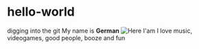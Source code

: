# hello-world
digging into the git
My name is **German**
![Here I'am](https://rubic.us/wp-content/uploads/2017/07/Metallica-James-Hetfield.jpg)
I love music, videogames, good people, booze and fun
